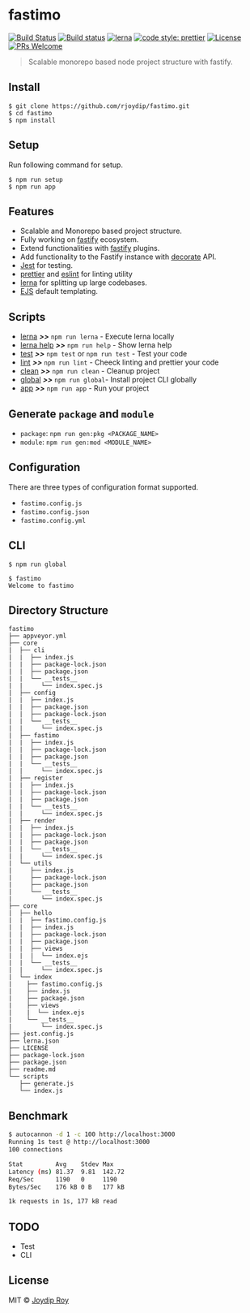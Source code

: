 # fastimo

[![Build Status](https://travis-ci.org/rjoydip/fastimo.svg?branch=master)](https://travis-ci.org/rjoydip/fastimo)
[![Build status](https://ci.appveyor.com/api/projects/status/qe5x7i3ift8q7rkv/branch/master?svg=true)](https://ci.appveyor.com/project/rjoydip/fastimo/branch/master)
[![lerna](https://img.shields.io/badge/maintained%20with-lerna-cc00ff.svg)](https://lernajs.io/)
[![code style: prettier](https://img.shields.io/badge/code_style-prettier-ff69b4.svg?style=flat-square)](https://github.com/prettier/prettier)
[![License](https://img.shields.io/npm/l/make-coverage-badge.svg)](https://github.com/rjoydip/fastimo/blob/master/LICENSE)
[![PRs Welcome](https://img.shields.io/badge/PRs-welcome-brightgreen.svg)](https://reactjs.org/docs/how-to-contribute.html#your-first-pull-request)

> Scalable monorepo based node project structure with fastify.

## Install

```
$ git clone https://github.com/rjoydip/fastimo.git
$ cd fastimo
$ npm install
```

## Setup

Run following command for setup.

```
$ npm run setup
$ npm run app
```

## Features

- Scalable and Monorepo based project structure.
- Fully working on [fastify](https://www.fastify.io/) ecosystem.
- Extend functionalities with [fastify](https://www.fastify.io/docs/latest/Plugins/) plugins.
- Add functionality to the Fastify instance with [decorate](https://www.fastify.io/docs/latest/Decorators/) API.
- [Jest](https://jestjs.io/) for testing.
- [prettier](https://prettier.io/) and [eslint](https://eslint.org/) for linting utility
- [lerna](https://lernajs.io/) for splitting up large codebases.
- [EJS]() default templating.

## Scripts

- [lerna](#scripts) ***>>*** `npm run lerna` - Execute lerna locally
- [lerna help](#scripts) ***>>*** `npm run help` - Show lerna help
- [test](#scripts) ***>>*** `npm test` or `npm run test` - Test your code
- [lint](#scripts) ***>>*** `npm run lint` - Cheeck linting and prettier your code
- [clean](#scripts) ***>>*** `npm run clean` - Cleanup project
- [global](#scripts) ***>>*** `npm run global`- Install project CLI globally
- [app](#scripts) ***>>*** `npm run app` - Run your project

## Generate `package` and `module`

- `package`: `npm run gen:pkg <PACKAGE_NAME>`
- `module`: `npm run gen:mod <MODULE_NAME>`

## Configuration

There are three types of configuration format supported.

- `fastimo.config.js`
- `fastimo.config.json`
- `fastimo.config.yml`

## CLI

```
$ npm run global
```

```
$ fastimo
Welcome to fastimo
```

## Directory Structure

```
fastimo
├── appveyor.yml
├── core
|  ├── cli
|  |  ├── index.js
|  |  ├── package-lock.json
|  |  ├── package.json
|  |  └── __tests__
|  |     └── index.spec.js
|  ├── config
|  |  ├── index.js
|  |  ├── package.json
|  |  ├── package-lock.json
|  |  └── __tests__
|  |     └── index.spec.js
|  ├── fastimo
|  |  ├── index.js
|  |  ├── package-lock.json
|  |  ├── package.json
|  |  └── __tests__
|  |     └── index.spec.js
|  ├── register
|  |  ├── index.js
|  |  ├── package-lock.json
|  |  ├── package.json
|  |  └── __tests__
|  |     └── index.spec.js
|  ├── render
|  |  ├── index.js
|  |  ├── package-lock.json
|  |  ├── package.json
|  |  └── __tests__
|  |     └── index.spec.js
|  └── utils
|     ├── index.js
|     ├── package-lock.json
|     ├── package.json
|     └── __tests__
|        └── index.spec.js
├── core
|  ├── hello
|  |  ├── fastimo.config.js
|  |  ├── index.js
|  |  ├── package-lock.json
|  |  ├── package.json
|  |  ├── views
|  |  |  └── index.ejs
|  |  └── __tests__
|  |     └── index.spec.js
|  └── index
|    ├── fastimo.config.js
|    ├── index.js
|    ├── package.json
|    ├── views
|    |  └── index.ejs
|    └── __tests__
|        └── index.spec.js
├── jest.config.js
├── lerna.json
├── LICENSE
├── package-lock.json
├── package.json
├── readme.md
└── scripts
   ├── generate.js
   └── index.js
```

## Benchmark

```sh
$ autocannon -d 1 -c 100 http://localhost:3000
Running 1s test @ http://localhost:3000
100 connections

Stat         Avg    Stdev Max
Latency (ms) 81.37  9.81  142.72
Req/Sec      1190   0     1190
Bytes/Sec    176 kB 0 B   177 kB

1k requests in 1s, 177 kB read
```

## TODO

- Test
- CLI

## License

MIT © [Joydip Roy](https://github.com/rjoydip)
